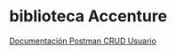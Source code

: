# biblioteca Accenture
[Documentación Postman CRUD Usuario](https://documenter.getpostman.com/view/27420221/2s9YsJCYEb)
